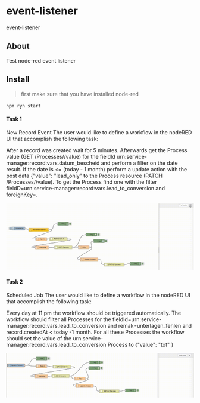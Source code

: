 event-listener
==============

event-listener

## About
Test node-red event listener
## Install
> first make sure that you have installed node-red

`npm ryn start`

#### Task 1  
New Record Event
The user would like to define a workflow in the nodeRED UI that accomplish the following task:


After a record was created wait for 5 minutes. Afterwards get the Process value (GET /Processes/<id>/value) for the fieldId urn:service-manager:record:vars.datum_bescheid and perform a filter on the date result. If the date is <= (today - 1 month) perform a update action with the post data {"value": "lead_only" to the Process resource (PATCH /Processes/<id>/value). To get the Process find one with the filter fieldD=urn:service-manager:record:vars.lead_to_conversion and foreignKey=<recordId>.

![](https://github.com/VolodymyrTymets/node-red-event-listener/blob/origin/private/event-listener-task-1.gif?raw=true)

#### Task 2  
Scheduled Job
The user would like to define a workflow in the nodeRED UI that accomplish the following task:

Every day at 11 pm the workflow should be triggered automatically. The workflow should filter all Processes for the fieldId=urn:service-manager:record:vars.lead_to_conversion and remak=unterlagen_fehlen and record.createdAt < today -1 month. For all these Processes the workflow should set the value of the urn:service-manager:record:vars.lead_to_conversion Process to {"value": "tot" }

![](https://github.com/VolodymyrTymets/node-red-event-listener/blob/origin/private/event-listener-task-2.gif?raw=true)
